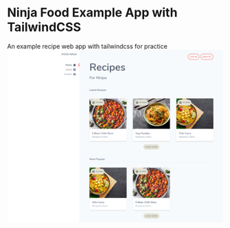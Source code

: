 # Ninja Food Example App with TailwindCSS
An example recipe web app with tailwindcss for practice
<br>
<img src="./example.png">